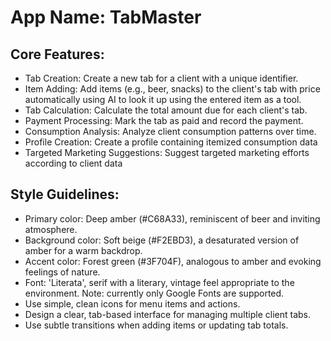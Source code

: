 # **App Name**: TabMaster

## Core Features:

- Tab Creation: Create a new tab for a client with a unique identifier.
- Item Adding: Add items (e.g., beer, snacks) to the client's tab with price automatically using AI to look it up using the entered item as a tool. 
- Tab Calculation: Calculate the total amount due for each client's tab.
- Payment Processing: Mark the tab as paid and record the payment.
- Consumption Analysis: Analyze client consumption patterns over time.
- Profile Creation: Create a profile containing itemized consumption data
- Targeted Marketing Suggestions: Suggest targeted marketing efforts according to client data

## Style Guidelines:

- Primary color: Deep amber (#C68A33), reminiscent of beer and inviting atmosphere.
- Background color: Soft beige (#F2EBD3), a desaturated version of amber for a warm backdrop.
- Accent color: Forest green (#3F704F), analogous to amber and evoking feelings of nature.
- Font: 'Literata', serif with a literary, vintage feel appropriate to the environment. Note: currently only Google Fonts are supported.
- Use simple, clean icons for menu items and actions.
- Design a clear, tab-based interface for managing multiple client tabs.
- Use subtle transitions when adding items or updating tab totals.